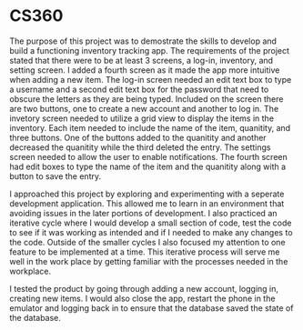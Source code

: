 # CS360

The purpose of this project was to demostrate the skills to develop and build a functioning inventory tracking app. The requirements of the project
stated that there were to be at least 3 screens, a log-in, inventory, and setting screen. I added a fourth screen as it made the app more intuitive
when adding a new item. The log-in screen needed an edit text box to type a username and a second edit text box for the password that need to 
obscure the letters as they are being typed. Included on the screen there are two buttons, one to create a new account and another to log in. The 
invetory screen needed to utilize a grid view to display the items in the inventory. Each item needed to include the name of the item, quanitity, 
and three buttons. One of the buttons added to the quanitity and another decreased the quanitity while the third deleted the entry. The settings 
screen needed to allow the user to enable notifications. The fourth screen had edit boxes to type the name of the item and the quanitity along with
a button to save the entry.

I approached this project by exploring and experimenting with a seperate development application. This allowed me to learn in an environment that 
avoiding issues in the later portions of development. I also practiced an iterative cycle where I would develop a small section of code, test the 
code to see if it was working as intended and if I needed to make any changes to the code. Outside of the smaller cycles I also focused my attention
to one feature to be implemented at a time. This iterative process will serve me well in the work place by getting familiar with the processes needed
in the workplace.

I tested the product by going through adding a new account, logging in, creating new items. I would also close the app, restart the phone in the
emulator and logging back in to ensure that the database saved the state of the database.

